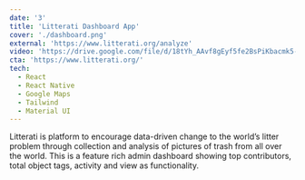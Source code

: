 ```yaml
---
date: '3'
title: 'Litterati Dashboard App'
cover: './dashboard.png'
external: 'https://www.litterati.org/analyze'
video: 'https://drive.google.com/file/d/18tYh_AAvf8gEyf5fe2BsPiKbacmk5-pu/view'
cta: 'https://www.litterati.org/'
tech:
  - React
  - React Native
  - Google Maps
  - Tailwind
  - Material UI
---
```


Litterati is platform to encourage data-driven change to the world’s litter problem through collection and analysis of pictures of trash from all over the world. This is a feature rich admin dashboard showing top contributors, total object tags, activity and view as functionality.
